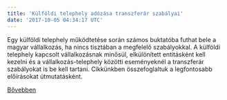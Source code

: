 ```yaml
---
title: 'Külföldi telephely adózása transzferár szabályai'
date: '2017-10-05 04:34:17 UTC'
---
```


Egy külföldi telephely működtetése során számos buktatóba futhat bele a magyar vállalkozás, ha nincs tisztában a megfelelő szabályokkal. A külföldi telephely kapcsolt vállalkozásnak minősül, elkülönített entitásként kell kezelni és a vállalkozás-telephely közötti eseményeknél a transzferár szabályokat is be kell tartani. Cikkünkben összefoglaltuk a legfontosabb előírásokat útmutatásként.


[Bővebben](http://ift.tt/2kpgs07)
